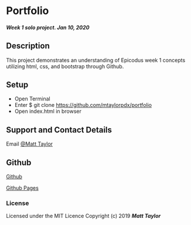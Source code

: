 # Portfolio

#### _Week 1 solo project. Jan 10, 2020_

## Description

This project demonstrates an understanding of Epicodus week 1 concepts utilizing html, css, and bootstrap through Github.

## Setup

* Open Terminal
* Enter $ git clone https://github.com/mtaylorpdx/portfolio
* Open index.html in browser

## Support and Contact Details
Email [@Matt Taylor](taylor.matt@protonmail.com)

## Github

[Github](https://github.com/mtaylorpdx/portfolio)

[Github Pages](https://mtaylorpdx.github.io/portfolio)

### License
Licensed under the MIT Licence
Copyright (c) 2019 **_Matt Taylor_**